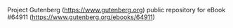 Project Gutenberg (https://www.gutenberg.org) public repository for
eBook #64911 (https://www.gutenberg.org/ebooks/64911)
